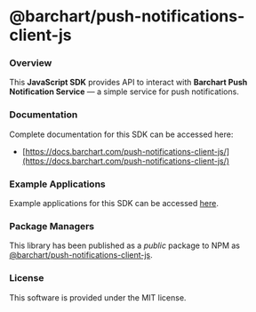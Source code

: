 # @barchart/push-notifications-client-js

### Overview

This **JavaScript SDK** provides API to interact with **Barchart Push Notification Service** — a simple service for push notifications.

### Documentation

Complete documentation for this SDK can be accessed here:

* [https://docs.barchart.com/push-notifications-client-js/](https://docs.barchart.com/push-notifications-client-js/)

### Example Applications

Example applications for this SDK can be accessed [here](./example).

### Package Managers

This library has been published as a _public_ package to NPM as [@barchart/push-notifications-client-js](https://www.npmjs.com/package/@barchart/push-notifications-client-js).

### License

This software is provided under the MIT license.

